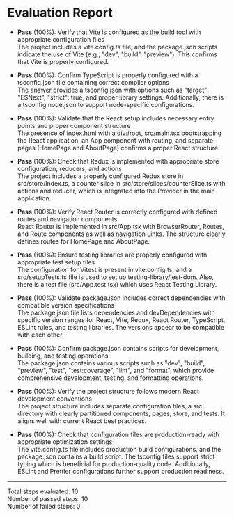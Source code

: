 # Evaluation Report

- **Pass** (100%): Verify that Vite is configured as the build tool with appropriate configuration files  
  The project includes a vite.config.ts file, and the package.json scripts indicate the use of Vite (e.g., "dev", "build", "preview"). This confirms that Vite is properly configured.

- **Pass** (100%): Confirm TypeScript is properly configured with a tsconfig.json file containing correct compiler options  
  The answer provides a tsconfig.json with options such as "target": "ESNext", "strict": true, and proper library settings. Additionally, there is a tsconfig.node.json to support node-specific configurations.

- **Pass** (100%): Validate that the React setup includes necessary entry points and proper component structure  
  The presence of index.html with a div#root, src/main.tsx bootstrapping the React application, an App component with routing, and separate pages (HomePage and AboutPage) confirms a proper React structure.

- **Pass** (100%): Check that Redux is implemented with appropriate store configuration, reducers, and actions  
  The project includes a properly configured Redux store in src/store/index.ts, a counter slice in src/store/slices/counterSlice.ts with actions and reducer, which is integrated into the Provider in the main application.

- **Pass** (100%): Verify React Router is correctly configured with defined routes and navigation components  
  React Router is implemented in src/App.tsx with BrowserRouter, Routes, and Route components as well as navigation Links. The structure clearly defines routes for HomePage and AboutPage.

- **Pass** (100%): Ensure testing libraries are properly configured with appropriate test setup files  
  The configuration for Vitest is present in vite.config.ts, and a src/setupTests.ts file is used to set up testing-library/jest-dom. Also, there is a test file (src/App.test.tsx) which uses React Testing Library.

- **Pass** (100%): Validate package.json includes correct dependencies with compatible version specifications  
  The package.json file lists dependencies and devDependencies with specific version ranges for React, Vite, Redux, React Router, TypeScript, ESLint rules, and testing libraries. The versions appear to be compatible with each other.

- **Pass** (100%): Confirm package.json contains scripts for development, building, and testing operations  
  The package.json contains various scripts such as "dev", "build", "preview", "test", "test:coverage", "lint", and "format", which provide comprehensive development, testing, and formatting operations.

- **Pass** (100%): Verify the project structure follows modern React development conventions  
  The project structure includes separate configuration files, a src directory with clearly partitioned components, pages, store, and tests. It aligns well with current React best practices.

- **Pass** (100%): Check that configuration files are production-ready with appropriate optimization settings  
  The vite.config.ts file includes production build configurations, and the package.json contains a build script. The tsconfig files support strict typing which is beneficial for production-quality code. Additionally, ESLint and Prettier configurations further support production readiness.

---

Total steps evaluated: 10  
Number of passed steps: 10  
Number of failed steps: 0